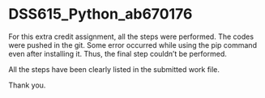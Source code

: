 # DSS615_Python_ab670176

For this extra credit assignment, all the steps were performed. The codes were pushed in the git. Some error occurred while using the pip command even after installing it. Thus, the final step couldn’t be performed. 

All the steps have been clearly listed in the submitted work file. 

Thank you. 
